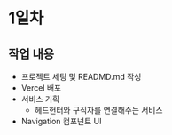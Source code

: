 # 1일차

## 작업 내용
- 프로젝트 세팅 및 READMD.md 작성
- Vercel 배포
- 서비스 기획
  - 헤드헌터와 구직자를 연결해주는 서비스
- Navigation 컴포넌트 UI 
